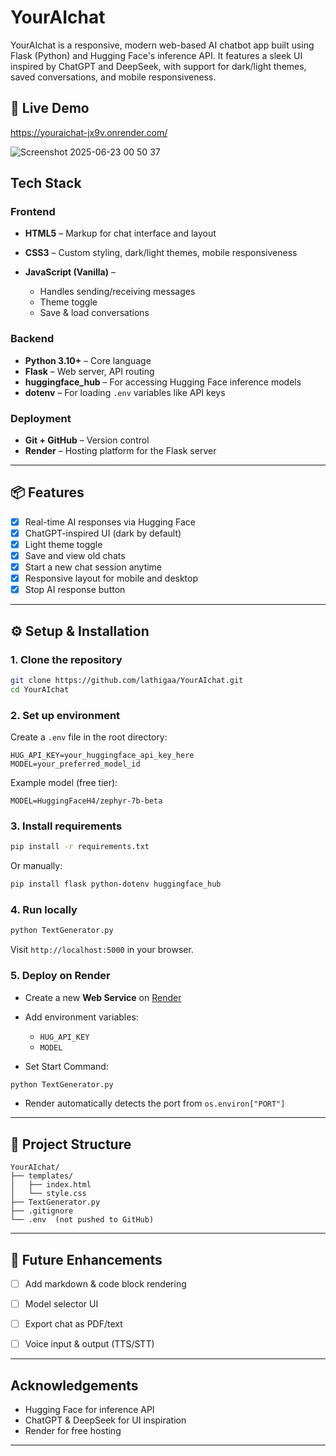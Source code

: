# YourAIchat

YourAIchat is a responsive, modern web-based AI chatbot app built using Flask (Python) and Hugging Face's inference API. 
It features a sleek UI inspired by ChatGPT and DeepSeek, with support for dark/light themes, saved conversations, and mobile responsiveness.

## 🚀 Live Demo
https://youraichat-jx9v.onrender.com/



![Screenshot 2025-06-23 00 50 37](https://github.com/user-attachments/assets/9a10f775-a195-452b-bc4f-d86810aaa288)



##  Tech Stack

### Frontend

* **HTML5** – Markup for chat interface and layout
* **CSS3** – Custom styling, dark/light themes, mobile responsiveness
* **JavaScript (Vanilla)** –

  * Handles sending/receiving messages
  * Theme toggle
  * Save & load conversations

### Backend

* **Python 3.10+** – Core language
* **Flask** – Web server, API routing
* **huggingface\_hub** – For accessing Hugging Face inference models
* **dotenv** – For loading `.env` variables like API keys

### Deployment

* **Git + GitHub** – Version control
* **Render** – Hosting platform for the Flask server

---

## 📦 Features

* [x] Real-time AI responses via Hugging Face
* [x] ChatGPT-inspired UI (dark by default)
* [x] Light theme toggle
* [x] Save and view old chats
* [x] Start a new chat session anytime
* [x] Responsive layout for mobile and desktop
* [x] Stop AI response button

---

## ⚙️ Setup & Installation

### 1. Clone the repository

```bash
git clone https://github.com/lathigaa/YourAIchat.git
cd YourAIchat
```

### 2. Set up environment

Create a `.env` file in the root directory:

```
HUG_API_KEY=your_huggingface_api_key_here
MODEL=your_preferred_model_id
```

Example model (free tier):

```
MODEL=HuggingFaceH4/zephyr-7b-beta
```

### 3. Install requirements

```bash
pip install -r requirements.txt
```

Or manually:

```bash
pip install flask python-dotenv huggingface_hub
```

### 4. Run locally

```bash
python TextGenerator.py
```

Visit `http://localhost:5000` in your browser.

### 5. Deploy on Render

* Create a new **Web Service** on [Render](https://render.com/)
* Add environment variables:

  * `HUG_API_KEY`
  * `MODEL`
* Set Start Command:

```bash
python TextGenerator.py
```

* Render automatically detects the port from `os.environ["PORT"]`

---

## 📁 Project Structure

```
YourAIchat/
├── templates/
│   ├── index.html
│   └── style.css
├── TextGenerator.py
├── .gitignore
└── .env  (not pushed to GitHub)
```

---

## 🧠 Future Enhancements

* [ ] Add markdown & code block rendering
* [ ] Model selector UI
* [ ] Export chat as PDF/text
* [ ] Voice input & output (TTS/STT)


---

##  Acknowledgements

* Hugging Face for inference API
* ChatGPT & DeepSeek for UI inspiration
* Render for free hosting

---
